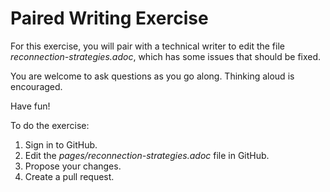# Paired Writing Exercise

For this exercise, you will pair with a technical writer to edit the file _reconnection-strategies.adoc_, which has some issues that should be fixed.

You are welcome to ask questions as you go along. Thinking aloud is encouraged. 

Have fun!

To do the exercise:

1. Sign in to GitHub.
2. Edit the _pages/reconnection-strategies.adoc_ file in GitHub.
3. Propose your changes.
4. Create a pull request.

